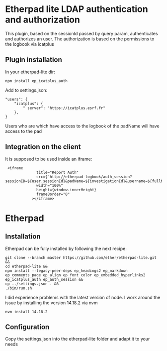 # Etherpad lite LDAP authentication and authorization

This plugin, based on the sessionId passed by query param, authenticates and authorizes an user. The authorization is based on the permissions to the logbook via icatplus


## Plugin installation

In your etherpad-lite dir:

    npm install ep_icatplus_auth

Add to settings.json:

```
"users": {
    "icatplus": {
        " server": "https://icatplus.esrf.fr"
    },
}
```

Users who are which have access to the logbook of the padName will have access to the pad

## Integration on the client

It is supposed to be used inside an iframe:

```
 <iframe
              title="Report Auth"
              src={`http://etherpad-logbook/auth_session?sessionID=${user.sessionId}&padName=${investigationId}&username=${fullName}`}
              width="100%"
              height={window.innerHeight}
              frameBorder="0"
            ></iframe>
```

# Etherpad 

## Installation

Etherpad can be fully installed by following the next recipe:
```
git clone --branch master https://github.com/ether/etherpad-lite.git &&
cd etherpad-lite &&
npm install --legacy-peer-deps ep_headings2 ep_markdown ep_comments_page ep_align ep_font_color ep_embedded_hyperlinks2 ep_icatplus_auth ep_auth_session &&
cp ../settings.json . &&
./bin/run.sh

```

I did experience problems with the latest version of node. I work around the issue by installing the version 14.18.2 via nvm
```
nvm install 14.18.2
```

## Configuration

Copy the settings.json into the etherpad-lite folder and adapt it to your needs

